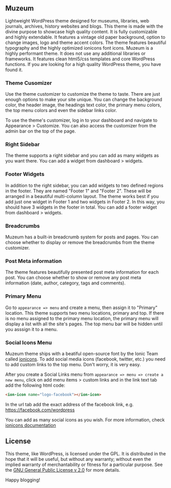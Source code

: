## Muzeum

Lightweight WordPress theme designed for museums, libraries, web journals, archives, history websites and blogs. This theme is made with the divine purpose to showcase high quality content. It is fully customizable and highly extendable. It features a vintage old paper background, option to change images, logo and theme accent colors. The theme features beautiful typography and the highly optimized ionicons font icons. Muzeum is a highly performant theme. It does not use any additional libraries or frameworks. It features clean html5/css templates and core WordPress functions. If you are looking for a high quality WordPress theme, you have found it.

### Theme Cusomizer
Use the theme customizer to customize the theme to taste. There are just enough options to make your site unique. You can change the background color, the header image, the headings text color, the primary menu colors, the top menu colors and even the sidebar links color.

To use the theme's customizer, log in to your dashboard and navigate to Appearance > Customize. You can also access the customizer from the admin bar on the top of the page.

### Right Sidebar
The theme supports a right sidebar and you can add as many widgets as you want there. You can add a widget from dashboard > widgets.

### Footer Widgets
In addition to the right sidebar, you can add widgets to two defined regions in the footer. They are named "Footer 1" and "Footer 2". These will be arranged in a beautiful multi-column layout. The theme works best if you add just one widget in Footer 1 and two widgets in Footer 2. In this way, you should have 3 widgets in the footer in total. You can add a footer widget from dashboard > widgets.

### Breadcrumbs
Muzeum has a built-in breadcrumb system for posts and pages. You can choose whether to display or remove the breadcrumbs from the theme customizer.

### Post Meta information
The theme features beautifully presented post meta information for each post. You can choose whether to show or remove any post meta information (date, author, category, tags and comments).

### Primary Menu

Go to `appearance => menu` and create a menu, then assign it to "Primary" location. This theme supports two menu locations, primary and top. If there is no menu assigned to the primary menu location, the primary menu will display a list with all the site's pages. The top menu bar will be hidden until you asssign it to a menu.
### Social Icons Menu
Muzeum theme ships with a beatiful open-source font by the Ionic Team called [ionicons](https://ionicons.com/). To add social media icons (facebook, twitter, etc.) you need to add custom links to the top menu. Don't worry, it is very easy.

After you create a Social Links menu from `appearance => menu => create a new menu`, click on add menu items > custom links and in the link text tab add the following html code:

```html
<ion-icon name="logo-facebook"></ion-icon>
```

In the url tab add the exact address of the facebook link, e.g. https://facebook.com/wordpress

You can add as many social icons as you wish. For more information, check [ionicons documentation](https://ionicons.com/)

## License
This theme, like WordPress, is licensed under the GPL.
It is distributed in the hope that it will be useful,
but without any warranty; without even the implied warranty of
merchantability or fitness for a particular purpose. See the
[GNU General Public License v 2.0](http://www.gnu.org/licenses/gpl-2.0.html) for more details.

Happy blogging!